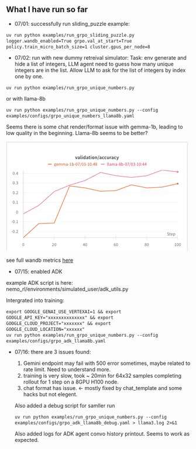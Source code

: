 ## What I have run so far

- 07/01: successfully run sliding_puzzle example:
```
uv run python examples/run_grpo_sliding_puzzle.py logger.wandb_enabled=True grpo.val_at_start=True policy.train_micro_batch_size=1 cluster.gpus_per_node=8
```

- 07/02: run with new dummy retreival simulator:
Task: env generate and hide a list of integers, LLM agent need to guess how many unique integers are in the list.
Allow LLM to ask for the list of integers by index one by one.

```
uv run python examples/run_grpo_unique_numbers.py
```
or with llama-8b
```
uv run python examples/run_grpo_unique_numbers.py --config examples/configs/grpo_unique_numbers_llama8b.yaml
```

Seems there is some chat render/format issue with gemma-1b, leading to low quality in the beginning. Llama-8b seems to be better?

![alt text](image.png)

see full wandb metrics [here](https://wandb.ai/jialeichen777-google/grpo-simulated-retrieval/reports/Dummy-retrival-task-for-llama-8b-and-gemma-1b--VmlldzoxMzQ0OTgyMw)

- 07/15: enabled ADK

example ADK script is here: nemo_rl/environments/simulated_user/adk_utils.py

Intergrated into training:
```
export GOOGLE_GENAI_USE_VERTEXAI=1 && export GOOGLE_API_KEY="xxxxxxxxxxxxxx" && export GOOGLE_CLOUD_PROJECT="xxxxxxx" && export GOOGLE_CLOUD_LOCATION="xxxxxx" 
uv run python examples/run_grpo_unique_numbers.py --config examples/configs/grpo_adk_llama8b.yaml
```

- 07/16: there are 3 issues found:
    1) Gemini endpoint may fail with 500 error sometimes, maybe related to rate limit. Need to understand more.
    2) training is very slow, took ~ 20min for 64x32 samples completing rollout for 1 step on a 8GPU H100 node.
    3) chat format has issue. <- mostly fixed by chat_template and some hacks but not elegent.

    Also added a debug script for samller run
    ```
    uv run python examples/run_grpo_unique_numbers.py --config examples/configs/grpo_adk_llama8b_debug.yaml > llama3.log 2>&1
    ```

    Also added logs for ADK agent convo history printout. Seems to work as expected.